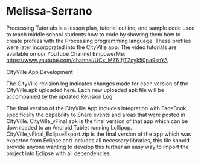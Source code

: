 # Melissa-Serrano
Processing Tutorials is a lesson plan, tutorial outline, and sample code used to teach middle school students how to code by showing
them how to create profiles with the Processing programming language.  These profiles were later incorporated into the CityVille app.
The video tutorials are available on our YouTube Channel EmpowerMe:  https://www.youtube.com/channel/UCx_MZ6IfjTZcyk50pa9snYA

CityVille App Development

The CityVille revision log indicates changes made for each version of the CityVille.apk uploaded here.
Each new uploaded apk file will be accompanied by the updated Revision Log.

The final version of the CityVille App includes integration with FaceBook, specifically the capability to Share events
and areas that were posted in CityVille.
CityVille_vFinal.apk is the final version of that app which can be downloaded to an Android Tablet running Lollipop.
CityVille_vFinal_EclipseExport.zip is the final version of the app which was exported from Eclipse and includes all necessary libraries,
this file should provide anyone wanting to develop this further an easy way to import the project into Eclipse with all dependencies.
